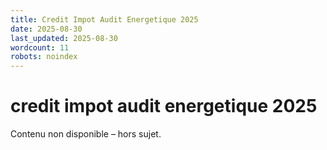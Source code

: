 ```yaml
---
title: Credit Impot Audit Energetique 2025
date: 2025-08-30
last_updated: 2025-08-30
wordcount: 11
robots: noindex
---
```


# credit impot audit energetique 2025

Contenu non disponible – hors sujet.
